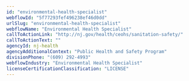 ```yaml
---
id: "environmental-health-specialist"
webflowId: "5f77293fef496238ef46d0dd"
urlSlug: "environmental-health-specialist"
webflowName: "Environmental Health Specialist"
callToActionLink: "http://nj.gov/health/ceohs/sanitation-safety/"
callToActionText: ""
agencyId: nj-health
agencyAdditionalContext: "Public Health and Safety Program"
divisionPhone: "(609) 292-4993"
webflowIndustry: "Environmental Health Specialist"
licenseCertificationClassification: "LICENSE"
---
```

